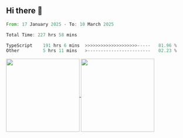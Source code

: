 ## Hi there 👋
<!--START_SECTION:waka-->

```rust
From: 17 January 2025 - To: 10 March 2025

Total Time: 227 hrs 58 mins

TypeScript    191 hrs 6 mins  >>>>>>>>>>>>>>>>>>>>-----   81.96 %
Other         5 hrs 11 mins   >------------------------   02.23 %
```

<!--END_SECTION:waka-->

<a href="https://github.com/anuraghazra/github-readme-stats">
  <img height=200 align="center" src="https://github-readme-stats.vercel.app/api/top-langs/?username=paulgeorge35&layout=donut&langs_count=5&theme=transparent" />
</a>
<a href="https://github.com/anuraghazra/convoychat">
  <img height=200 align="center" src="https://github-readme-stats.vercel.app/api?username=paulgeorge35&show_icons=true&show=prs_merged&theme=transparent&rank_icon=github" />
</a>
